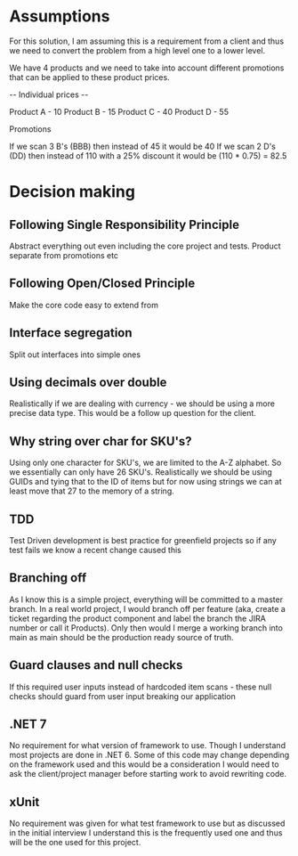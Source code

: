 # Assumptions
For this solution, I am assuming this is a requirement from a client and thus we need to
convert the problem from a high level one to a lower level. 

We have 4 products and we need to take into account different promotions that can be applied to these product prices.

-- Individual prices --

Product A - 10
Product B - 15
Product C - 40
Product D - 55

Promotions

If we scan 3 B's (BBB) then instead of 45 it would be 40 
If we scan 2 D's (DD) then instead of 110 with a 25% discount it would be (110 * 0.75) = 82.5

# Decision making

## Following Single Responsibility Principle
Abstract everything out even including the core project and tests.
Product separate from promotions etc

## Following Open/Closed Principle
Make the core code easy to extend from

## Interface segregation
Split out interfaces into simple ones

## Using decimals over double 
Realistically if we are dealing with currency - we should be using 
a more precise data type. This would be a follow up question for the client.

## Why string over char for SKU's?
Using only one character for SKU's, we are limited to the A-Z alphabet. So we essentially can only have 26 SKU's. Realistically we should be using GUIDs and tying that to the ID of items but for now using strings we can at least move that 27 to the memory of a string.

## TDD
Test Driven development is best practice for greenfield projects so if any test fails we know a recent change caused this

## Branching off
As I know this is a simple project, everything will be committed to a master branch. In a real world project, I would branch off per feature (aka, create a ticket regarding the product component and label the branch the JIRA number or call it Products). Only then would I merge a working branch into main as main should be the production ready source of truth.

## Guard clauses and null checks
If this required user inputs instead of hardcoded item scans - these null checks should guard from user input breaking our application

## .NET 7
No requirement for what version of framework to use. Though I understand most projects are done in .NET 6. Some of this code may change depending on the framework used and this would be a consideration I would need to ask the client/project manager before starting work to avoid rewriting code.

## xUnit
No requirement was given for what test framework to use but as discussed in the initial interview I understand this is the frequently used one and thus will be the one used for this project.


